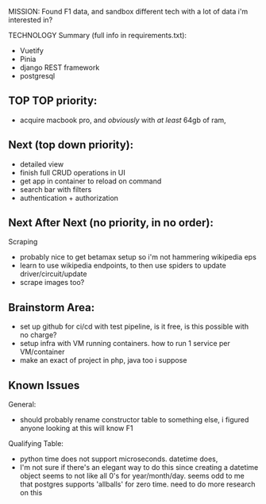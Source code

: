 MISSION: Found F1 data, and sandbox different tech with a lot of data i'm interested in?


TECHNOLOGY Summary (full info in requirements.txt):
* Vuetify
* Pinia
* django REST framework
* postgresql 



TOP TOP priority:
---
* acquire macbook pro, and _obviously_ with _at least_ 64gb of ram,


Next (top down priority):
---
* detailed view
* finish full CRUD operations in UI
* get app in container to reload on command
* search bar with filters
* authentication + authorization


Next After Next (no priority, in no order):
---
Scraping
* probably nice to get betamax setup so i'm not hammering wikipedia eps
* learn to use wikipedia endpoints, to then use spiders to update driver/circuit/update
* scrape images too?


Brainstorm Area:
---
* set up github for ci/cd with test pipeline, is it free, is this possible with no charge?
* setup infra with VM running containers. how to run 1 service per VM/container
* make an exact of project in php, java too i suppose


Known Issues
----------------------------
General:
* should probably rename constructor table to something else, i figured anyone looking at this will know F1

Qualifying Table:
* python time does not support microseconds. datetime does,
* I'm not sure if there's an elegant way to do this since creating a datetime object seems to not like all 0's for year/month/day. seems odd to me that postgres supports 'allballs' for zero time. need to do more research on this
  
